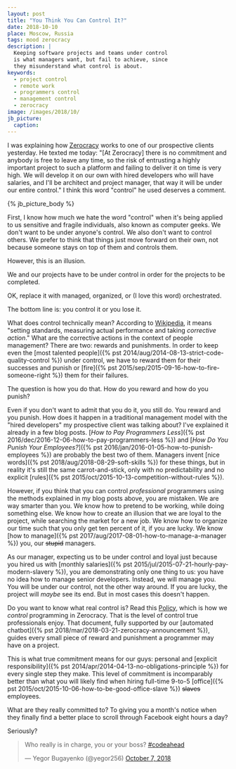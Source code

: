```yaml
---
layout: post
title: "You Think You Can Control It?"
date: 2018-10-10
place: Moscow, Russia
tags: mood zerocracy
description: |
  Keeping software projects and teams under control
  is what managers want, but fail to achieve, since
  they misunderstand what control is about.
keywords:
  - project control
  - remote work
  - programmers control
  - management control
  - zerocracy
image: /images/2018/10/
jb_picture:
  caption:
---
```


I was explaining how [Zerocracy](https://www.zerocracy.com) works to one of our prospective
clients yesterday. He texted me today:
"[At Zerocracy] there is no commitment and anybody is free to leave any time,
so the risk of entrusting a highly important project to such
a platform and failing to deliver it on time is very high.
We will develop it on our own with hired developers who
will have salaries, and I'll be architect and project manager,
that way it will be under our entire control." I think this word "control"
he used deserves a comment.

<!--more-->

{% jb_picture_body %}

First, I know how much we hate the word "control" when it's being applied to
us sensitive and fragile individuals, also known as computer geeks. We don't
want to be under anyone's control. We also don't want to control others. We prefer
to think that things just move forward on their own, not because someone
stays on top of them and controls them.

However, this is an illusion.

We and our projects have to be under control in order for the projects to be completed.

OK, replace it with managed, organized, or (I love this word) orchestrated.

The bottom line is: you control it or you lose it.

What does control technically mean? According to
[Wikipedia](https://en.wikipedia.org/wiki/Control_%28management%29),
it means "setting standards, measuring actual performance and taking _corrective action_."
What are the corrective actions in the context of people management?
There are two: rewards and punishments. In order to keep even the
[most talented people]({% pst 2014/aug/2014-08-13-strict-code-quality-control %})
under control, we have to reward them for their successes and
punish or [fire]({% pst 2015/sep/2015-09-16-how-to-fire-someone-right %})
them for their failures.

The question is how you do that. How do you reward and how do you punish?

Even if you don't want to admit that you do it, you still do. You reward
and you punish. How does it happen in a traditional management model with the
"hired developers" my prospective client was talking about? I've explained it already
in a few blog posts. [_How to Pay Programmers Less_]({% pst 2016/dec/2016-12-06-how-to-pay-programmers-less %})
and [_How Do You Punish Your Employees?_]({% pst 2016/jan/2016-01-05-how-to-punish-employees %})
are probably the best two of them. Managers invent [nice words]({% pst 2018/aug/2018-08-29-soft-skills %})
for these things, but in reality it's still the same carrot-and-stick, only with no predictability and
no explicit [rules]({% pst 2015/oct/2015-10-13-competition-without-rules %}).

However, if you think that you can control _professional_ programmers
using the methods explained in my blog posts above, you are mistaken.
We are way smarter than you. We know how to pretend to be working, while
doing something else. We know how to create an illusion that we are loyal
to the project, while searching the market for a new job. We know how to
organize our time such that you only get ten percent of it, if you are lucky. We know
[how to manage]({% pst 2017/aug/2017-08-01-how-to-manage-a-manager %}) you,
our <del>stupid</del> managers.

As our manager, expecting us to be under control and loyal just because you hired us with
[monthly salaries]({% pst 2015/jul/2015-07-21-hourly-pay-modern-slavery %}),
you are demonstrating only one thing to us:
you have no idea how to manage senior developers. Instead, we will manage you.
You will be under our control, not the other way around.
If you are lucky, the project will _maybe_ see its end.
But in most cases this doesn't happen.

Do you want to know what real control is? Read this [Policy](https://www.zerocracy.com/policy.html),
which is how we _control_ programming in Zerocracy. That is the level of
control true professionals enjoy. That document, fully supported by our
[automated chatbot]({% pst 2018/mar/2018-03-21-zerocracy-announcement %}),
guides every small piece of reward and punishment a programmer may have on a project.

This is what true commitment means for our guys: personal and
[explicit responsibility]({% pst 2014/apr/2014-04-13-no-obligations-principle %}) for
every single step they make. This level of commitment is incomparably better than what
you will likely find when hiring full-time 9-to-5
[office]({% pst 2015/oct/2015-10-06-how-to-be-good-office-slave %}) <del>slaves</del> employees.

What are they really committed to? To giving you a month's notice when they
finally find a better place to scroll through Facebook eight hours a day?

Seriously?

<blockquote class="twitter-tweet" data-lang="en"><p lang="en" dir="ltr">Who really is in charge, you or your boss? <a href="https://twitter.com/hashtag/codeahead?src=hash&amp;ref_src=twsrc%5Etfw">#codeahead</a></p>&mdash; Yegor Bugayenko (@yegor256) <a href="https://twitter.com/yegor256/status/1048824708068777984?ref_src=twsrc%5Etfw">October 7, 2018</a></blockquote>
<script async src="https://platform.twitter.com/widgets.js" charset="utf-8"></script>
